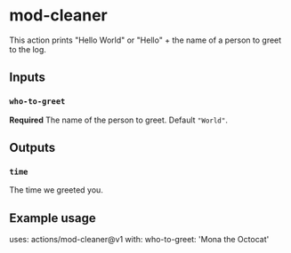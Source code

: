 # mod-cleaner

This action prints "Hello World" or "Hello" + the name of a person to greet to the log.

## Inputs

### `who-to-greet`

**Required** The name of the person to greet. Default `"World"`.

## Outputs

### `time`

The time we greeted you.

## Example usage

uses: actions/mod-cleaner@v1
with:
  who-to-greet: 'Mona the Octocat'
